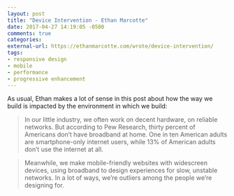 ```yaml
---
layout: post
title: "Device Intervention - Ethan Marcotte"
date: 2017-04-27 14:19:05 -0500
comments: true
categories: 
external-url: https://ethanmarcotte.com/wrote/device-intervention/
tags:
- responsive design
- mobile
- performance
- progressive enhancement
---
```

As usual, Ethan makes a lot of sense in this post about how the way we build is impacted by the environment in which we build:

> In our little industry, we often work on decent hardware, on reliable networks. But according to Pew Research, thirty percent of Americans don’t have broadband at home. One in ten American adults are smartphone-only internet users, while 13% of American adults don’t use the internet at all.

> Meanwhile, we make mobile-friendly websites with widescreen devices, using broadband to design experiences for slow, unstable networks. In a lot of ways, we’re outliers among the people we’re designing for.